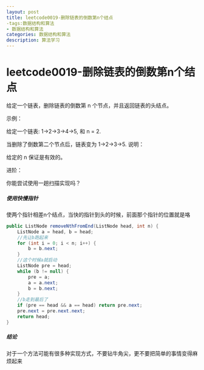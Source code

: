 ```yaml
---
layout: post
title: leetcode0019-删除链表的倒数第n个结点
-tags:数据结构和算法
- 数据结构和算法
categories: 数据结构和算法
description: 算法学习
---
```

# leetcode0019-删除链表的倒数第n个结点

给定一个链表，删除链表的倒数第 n 个节点，并且返回链表的头结点。

示例：

给定一个链表: 1->2->3->4->5, 和 n = 2.

当删除了倒数第二个节点后，链表变为 1->2->3->5.
说明：

给定的 n 保证是有效的。

进阶：

你能尝试使用一趟扫描实现吗？

##### 使用快慢指针

使两个指针相差n个结点，当快的指针到头的时候，前面那个指针的位置就是咯

```java
public ListNode removeNthFromEnd(ListNode head, int n) {
    ListNode a = head, b = head;
    //先让b跑起来
    for (int i = 0; i < n; i++) {
        b = b.next;
    }
    //这个时候a就启动
    ListNode pre = head;
    while (b != null) {
        pre = a;
        a = a.next;
        b = b.next;
    }
    //b走到最后了
    if (pre == head && a == head) return pre.next;
    pre.next = pre.next.next;
    return head;
}
```

##### 结论

对于一个方法可能有很多种实现方式，不要钻牛角尖，更不要把简单的事情变得麻烦起来